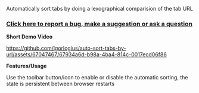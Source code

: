 
Automatically sort tabs by doing a lexographical comparision of the tab URL

### [Click here to report a bug, make a suggestion or ask a question](https://github.com/igorlogius/igorlogius/issues/new/choose)

<b>Short Demo Video</b>

https://github.com/igorlogius/auto-sort-tabs-by-url/assets/67047467/67934a6d-b98a-4ba4-814c-0017ecd06f86

<b>Features/Usage</b>

Use the toolbar button/icon to enable or disable the automatic sorting, the state is persistent between browser restarts

